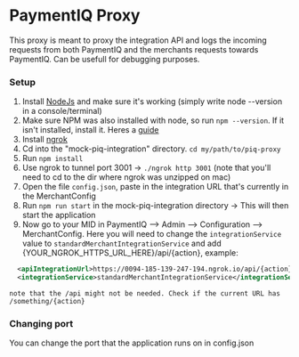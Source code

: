 # PaymentIQ Proxy

This proxy is meant to proxy the integration API and logs the incoming requests from both PaymentIQ and the merchants requests towards PaymentIQ. Can be usefull for debugging purposes.

### Setup

1. Install [NodeJs](https://nodejs.org/en/) and make sure it's working (simply write node --version in a console/terminal)
2. Make sure NPM was also installed with node, so run `npm --version`. If it isn't installed, install it. Heres a [guide](https://blog.teamtreehouse.com/install-node-js-npm-mac)
3. Install [ngrok](https://ngrok.com/)
4. Cd into the "mock-piq-integration" directory. `cd my/path/to/piq-proxy`
5. Run `npm install`
6. Use ngrok to tunnel port 3001 -> `./ngrok http 3001` (note that you'll need to cd to the dir where ngrok was unzipped on mac)
7. Open the file `config.json`, paste in the integration URL that's currently in the MerchantConfig
8. Run `npm run start` in the mock-piq-integration directory -> This will then start the application
9. Now go to your MID in PaymentIQ --> Admin --> Configuration --> MerchantConfig. Here you will need to change the `integrationService` value
 to `standardMerchantIntegrationService` and add <apiIntegrationUrl>{YOUR_NGROK_HTTPS_URL_HERE}/api/{action}</apiIntegrationUrl>, example:

```xml
  <apiIntegrationUrl>https://0094-185-139-247-194.ngrok.io/api/{action}</apiIntegrationUrl>
  <integrationService>standardMerchantIntegrationService</integrationService>
```

`note that the /api might not be needed. Check if the current URL has /something/{action}`

### Changing port

You can change the port that the application runs on in config.json
